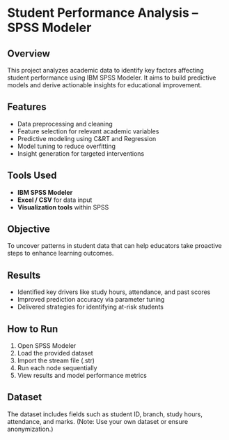 # Student Performance Analysis – SPSS Modeler

## Overview  
This project analyzes academic data to identify key factors affecting student performance using IBM SPSS Modeler. It aims to build predictive models and derive actionable insights for educational improvement.

## Features  
- Data preprocessing and cleaning  
- Feature selection for relevant academic variables  
- Predictive modeling using C&RT and Regression  
- Model tuning to reduce overfitting  
- Insight generation for targeted interventions

## Tools Used  
- **IBM SPSS Modeler**  
- **Excel / CSV** for data input  
- **Visualization tools** within SPSS

## Objective  
To uncover patterns in student data that can help educators take proactive steps to enhance learning outcomes.

## Results  
- Identified key drivers like study hours, attendance, and past scores  
- Improved prediction accuracy via parameter tuning  
- Delivered strategies for identifying at-risk students

## How to Run  
1. Open SPSS Modeler  
2. Load the provided dataset  
3. Import the stream file (.str)  
4. Run each node sequentially  
5. View results and model performance metrics

## Dataset  
The dataset includes fields such as student ID, branch, study hours, attendance, and marks. (Note: Use your own dataset or ensure anonymization.)

